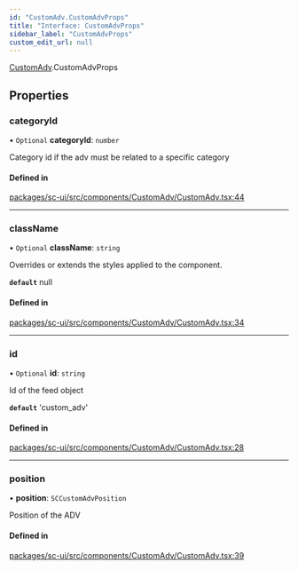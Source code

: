 ```yaml
---
id: "CustomAdv.CustomAdvProps"
title: "Interface: CustomAdvProps"
sidebar_label: "CustomAdvProps"
custom_edit_url: null
---
```


[CustomAdv](../modules/CustomAdv).CustomAdvProps

## Properties

### categoryId

• `Optional` **categoryId**: `number`

Category id if the adv must be related to a specific category

#### Defined in

[packages/sc-ui/src/components/CustomAdv/CustomAdv.tsx:44](https://github.com/selfcommunity/community-ui/blob/7f26f69/packages/sc-ui/src/components/CustomAdv/CustomAdv.tsx#L44)

___

### className

• `Optional` **className**: `string`

Overrides or extends the styles applied to the component.

**`default`** null

#### Defined in

[packages/sc-ui/src/components/CustomAdv/CustomAdv.tsx:34](https://github.com/selfcommunity/community-ui/blob/7f26f69/packages/sc-ui/src/components/CustomAdv/CustomAdv.tsx#L34)

___

### id

• `Optional` **id**: `string`

Id of the feed object

**`default`** 'custom_adv'

#### Defined in

[packages/sc-ui/src/components/CustomAdv/CustomAdv.tsx:28](https://github.com/selfcommunity/community-ui/blob/7f26f69/packages/sc-ui/src/components/CustomAdv/CustomAdv.tsx#L28)

___

### position

• **position**: `SCCustomAdvPosition`

Position of the ADV

#### Defined in

[packages/sc-ui/src/components/CustomAdv/CustomAdv.tsx:39](https://github.com/selfcommunity/community-ui/blob/7f26f69/packages/sc-ui/src/components/CustomAdv/CustomAdv.tsx#L39)
